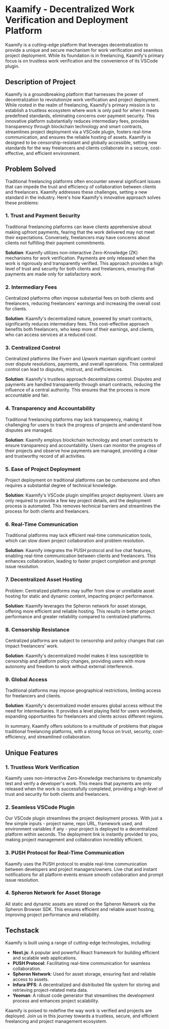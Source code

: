 # Kaamify - Decentralized Work Verification and Deployment Platform

Kaamify is a cutting-edge platform that leverages decentralization to provide a unique and secure mechanism for work verification and seamless project deployment. While its foundation is in freelancing, Kaamify's primary focus is on trustless work verification and the convenience of its VSCode plugin.

## Description of Project

Kaamify is a groundbreaking platform that harnesses the power of decentralization to revolutionize work verification and project deployment. While rooted in the realm of freelancing, Kaamify's primary mission is to establish a trustless ecosystem where work is only paid for when it meets predefined standards, eliminating concerns over payment security. This innovative platform substantially reduces intermediary fees, provides transparency through blockchain technology and smart contracts, streamlines project deployment via a VSCode plugin, fosters real-time communication, and ensures the reliable hosting of assets. Kaamify is designed to be censorship-resistant and globally accessible, setting new standards for the way freelancers and clients collaborate in a secure, cost-effective, and efficient environment.


## Problem Solved

Traditional freelancing platforms often encounter several significant issues that can impede the trust and efficiency of collaboration between clients and freelancers. Kaamify addresses these challenges, setting a new standard in the industry. Here's how Kaamify's innovative approach solves these problems:

### 1. Trust and Payment Security

Traditional freelancing platforms can leave clients apprehensive about making upfront payments, fearing that the work delivered may not meet their expectations. Conversely, freelancers may have concerns about clients not fulfilling their payment commitments.

**Solution**: Kaamify utilizes non-interactive Zero-Knowledge (ZK) mechanisms for work verification. Payments are only released when the work is rigorously and transparently verified. This approach provides a high level of trust and security for both clients and freelancers, ensuring that payments are made only for satisfactory work.

### 2. Intermediary Fees

Centralized platforms often impose substantial fees on both clients and freelancers, reducing freelancers' earnings and increasing the overall cost for clients.

**Solution**: Kaamify's decentralized nature, powered by smart contracts, significantly reduces intermediary fees. This cost-effective approach benefits both freelancers, who keep more of their earnings, and clients, who can access services at a reduced cost.

### 3. Centralized Control

Centralized platforms like Fiverr and Upwork maintain significant control over dispute resolutions, payments, and overall operations. This centralized control can lead to disputes, mistrust, and inefficiencies.

**Solution**: Kaamify's trustless approach decentralizes control. Disputes and payments are handled transparently through smart contracts, reducing the influence of a central authority. This ensures that the process is more accountable and fair.

### 4. Transparency and Accountability

Traditional freelancing platforms may lack transparency, making it challenging for users to track the progress of projects and understand how disputes are managed.

**Solution**: Kaamify employs blockchain technology and smart contracts to ensure transparency and accountability. Users can monitor the progress of their projects and observe how payments are managed, providing a clear and trustworthy record of all activities.

### 5. Ease of Project Deployment

Project deployment on traditional platforms can be cumbersome and often requires a substantial degree of technical knowledge.

**Solution**: Kaamify's VSCode plugin simplifies project deployment. Users are only required to provide a few key project details, and the deployment process is automated. This removes technical barriers and streamlines the process for both clients and freelancers.

### 6. Real-Time Communication

Traditional platforms may lack efficient real-time communication tools, which can slow down project collaboration and problem resolution.

**Solution**: Kaamify integrates the PUSH protocol and live chat features, enabling real-time communication between clients and freelancers. This enhances collaboration, leading to faster project completion and prompt issue resolution.

### 7. Decentralized Asset Hosting

Problem: Centralized platforms may suffer from slow or unreliable asset hosting for static and dynamic content, impacting project performance.

**Solution**: Kaamify leverages the Spheron network for asset storage, offering more efficient and reliable hosting. This results in better project performance and greater reliability compared to centralized platforms.

### 8. Censorship Resistance

Centralized platforms are subject to censorship and policy changes that can impact freelancers' work.

**Solution**: Kaamify's decentralized model makes it less susceptible to censorship and platform policy changes, providing users with more autonomy and freedom to work without external interference.

### 9. Global Access

Traditional platforms may impose geographical restrictions, limiting access for freelancers and clients.

**Solution**: Kaamify's decentralized model ensures global access without the need for intermediaries. It provides a level playing field for users worldwide, expanding opportunities for freelancers and clients across different regions.

In summary, Kaamify offers solutions to a multitude of problems that plague traditional freelancing platforms, with a strong focus on trust, security, cost-efficiency, and streamlined collaboration.


## Unique Features

### 1. Trustless Work Verification

Kaamify uses non-interactive Zero-Knowledge mechanisms to dynamically test and verify a developer's work. This means that payments are only released when the work is successfully completed, providing a high level of trust and security for both clients and freelancers.

### 2. Seamless VSCode Plugin

Our VSCode plugin streamlines the project deployment process. With just a few simple inputs - project name, repo URL, framework used, and environment variables if any - your project is deployed to a decentralized platform within seconds. The deployment link is instantly provided to you, making project management and collaboration incredibly efficient.

### 3. PUSH Protocol for Real-Time Communication

Kaamify uses the PUSH protocol to enable real-time communication between developers and project managers/owners. Live chat and instant notifications for all platform events ensure smooth collaboration and prompt issue resolution.

### 4. Spheron Network for Asset Storage

All static and dynamic assets are stored on the Spheron Network via the Spheron Browser SDK. This ensures efficient and reliable asset hosting, improving project performance and reliability.

## Techstack

Kaamify is built using a range of cutting-edge technologies, including:

- **Next.js**: A popular and powerful React framework for building efficient and scalable web applications.
- **PUSH Protocol**: Facilitating real-time communication for seamless collaboration.
- **Spheron Network**: Used for asset storage, ensuring fast and reliable access to assets.
- **Infura IPFS**: A decentralized and distributed file system for storing and retrieving project-related meta data.
- **Yeoman**: A robust code generator that streamlines the development process and enhances project scalability.

Kaamify is poised to redefine the way work is verified and projects are deployed. Join us in this journey towards a trustless, secure, and efficient freelancing and project management ecosystem.

